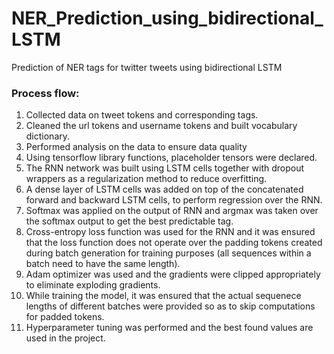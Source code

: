 # NER_Prediction_using_bidirectional_LSTM
Prediction of NER tags for twitter tweets using bidirectional LSTM


### Process flow:
1. Collected data on tweet tokens and corresponding tags.
2. Cleaned the url tokens and username tokens and built vocabulary dictionary.
3. Performed analysis on the data to ensure data quality
4. Using tensorflow library functions, placeholder tensors were declared.
5. The RNN network was built using LSTM cells together with dropout wrappers as a regularization method to reduce overfitting.
6. A dense layer of LSTM cells was added on top of the concatenated forward and backward LSTM cells, to perform regression over the RNN.
7. Softmax was applied on the output of RNN and argmax was taken over the softmax output to get the best predictable tag.
8. Cross-entropy loss function was used for the RNN and it was ensured that the loss function does not operate over the padding tokens created during batch generation for training purposes (all sequences within a batch need to have the same length).
9. Adam optimizer was used and the gradients were clipped appropriately to eliminate exploding gradients.
10. While training the model, it was ensured that the actual sequenece lengths of different batches were provided so as to skip computations for padded tokens.
11. Hyperparameter tuning was performed and the best found values are used in the project. 
